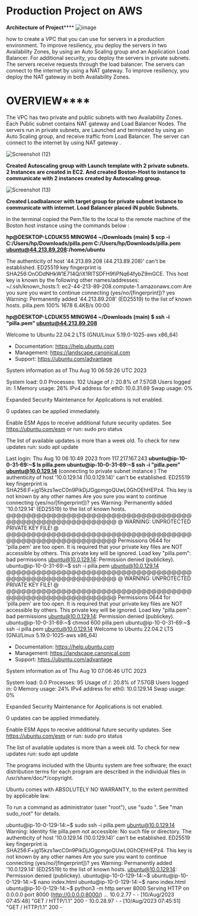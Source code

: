 **Production Project on AWS**
============================

**Architecture of Project******
![image](https://github.com/pillakarthik4/AWS-Project-Used-In-Production/assets/130967802/602561de-d868-4de8-aaf6-271b2d2fe86d)

how to create a VPC that you can use for servers in a production environment. To improve resiliency, you deploy the servers in two Availability Zones, by using an Auto Scaling group and an Application Load Balancer. For additional security, you deploy the servers in private subnets. The servers receive requests through the load balancer. The servers can connect to the internet by using a NAT gateway. To improve resiliency, you deploy the NAT gateway in both Availability Zones.

OVERVIEW****
=========
The VPC has two private and public subnets with two Availability Zones.
Each Public subnet contains NAT gateway and Load Balancer Nodes.
The servers run in private subnets, are Launched and terminated by using an Auto Scaling group, and receive traffic from Load Balancer.
The server can connect to the internet by using NAT gateway .

![Screenshot (12)](https://github.com/pillakarthik4/AWS-Project-Used-In-Production/assets/130967802/d9383b87-3693-4a71-aef5-e8adfcc74e69)

**Created Autoscaling group with Launch template with 2 private subnets.  2 Instances are created in EC2.
And created Boston-Host to instance to communicate with 2 instances created by Autoscaling group.**

![Screenshot (13)](https://github.com/pillakarthik4/AWS-Project-Used-In-Production/assets/130967802/ebbfc26a-cd8b-4977-b00d-11b7cc38c453)

**Created Loadbalancer with target group for private subnet instance to communicate with internet.
Load Balancer placed iN public Subnets.**

In the terminal copied the Pem.file to the local to the remote machine of the Boston host instance using the commands below :

**hp@DESKTOP-LCDUK55 MINGW64 ~/Downloads (main)
$ scp -i C:/Users/hp/Downloads/pilla.pem C:/Users/hp/Downloads/pilla.pem ubuntu@44.213.89.208:/home/ubuntu**

The authenticity of host '44.213.89.208 (44.213.89.208)' can't be established.
ED25519 key fingerprint is SHA256:OnODdNHkW1E714Q/iX1RlTSDFH9fiPNq64fybZ9mGCE.
This host key is known by the following other names/addresses:
    ~/.ssh/known_hosts:1: ec2-44-213-89-208.compute-1.amazonaws.com
Are you sure you want to continue connecting (yes/no/[fingerprint])? yes
Warning: Permanently added '44.213.89.208' (ED25519) to the list of known hosts.
pilla.pem                                                                                                   100% 1678     6.4KB/s   00:00

**hp@DESKTOP-LCDUK55 MINGW64 ~/Downloads (main)
$ ssh -i "pilla.pem" ubuntu@44.213.89.208**

Welcome to Ubuntu 22.04.2 LTS (GNU/Linux 5.19.0-1025-aws x86_64)

 * Documentation:  https://help.ubuntu.com
 * Management:     https://landscape.canonical.com
 * Support:        https://ubuntu.com/advantage

  System information as of Thu Aug 10 06:59:26 UTC 2023

  System load:  0.0               Processes:             102
  Usage of /:   20.8% of 7.57GB   Users logged in:       1
  Memory usage: 26%               IPv4 address for eth0: 10.0.31.69
  Swap usage:   0%


Expanded Security Maintenance for Applications is not enabled.

0 updates can be applied immediately.

Enable ESM Apps to receive additional future security updates.
See https://ubuntu.com/esm or run: sudo pro status


The list of available updates is more than a week old.
To check for new updates run: sudo apt update

Last login: Thu Aug 10 06:10:49 2023 from 117.217.167.243
**ubuntu@ip-10-0-31-69:~$ ls
pilla.pem
ubuntu@ip-10-0-31-69:~$ ssh -i "pilla.pem" ubuntu@10.0.129.14** (connecting to private subnet instance )
The authenticity of host '10.0.129.14 (10.0.129.14)' can't be established.
ED25519 key fingerprint is SHA256:F+jg15kzs1wcC0n9PikDjJGgpmgoQUwL0GhOEhHEPz4.
This key is not known by any other names
Are you sure you want to continue connecting (yes/no/[fingerprint])? yes
Warning: Permanently added '10.0.129.14' (ED25519) to the list of known hosts.
@@@@@@@@@@@@@@@@@@@@@@@@@@@@@@@@@@@@@@@@@@@@@@@@@@@@@@@@@@@
@         WARNING: UNPROTECTED PRIVATE KEY FILE!          @
@@@@@@@@@@@@@@@@@@@@@@@@@@@@@@@@@@@@@@@@@@@@@@@@@@@@@@@@@@@
Permissions 0644 for 'pilla.pem' are too open.
It is required that your private key files are NOT accessible by others.
This private key will be ignored.
Load key "pilla.pem": bad permissions
ubuntu@10.0.129.14: Permission denied (publickey).
ubuntu@ip-10-0-31-69:~$ ssh -i pilla.pem ubuntu@10.0.129.14
@@@@@@@@@@@@@@@@@@@@@@@@@@@@@@@@@@@@@@@@@@@@@@@@@@@@@@@@@@@
@         WARNING: UNPROTECTED PRIVATE KEY FILE!          @
@@@@@@@@@@@@@@@@@@@@@@@@@@@@@@@@@@@@@@@@@@@@@@@@@@@@@@@@@@@
Permissions 0644 for 'pilla.pem' are too open.
It is required that your private key files are NOT accessible by others.
This private key will be ignored.
Load key "pilla.pem": bad permissions
ubuntu@10.0.129.14: Permission denied (publickey).
ubuntu@ip-10-0-31-69:~$ chmod 600 pilla.pem
ubuntu@ip-10-0-31-69:~$  ssh -i pilla.pem ubuntu@10.0.129.14
Welcome to Ubuntu 22.04.2 LTS (GNU/Linux 5.19.0-1025-aws x86_64)

 * Documentation:  https://help.ubuntu.com
 * Management:     https://landscape.canonical.com
 * Support:        https://ubuntu.com/advantage

  System information as of Thu Aug 10 07:06:46 UTC 2023

  System load:  0.0               Processes:             95
  Usage of /:   20.8% of 7.57GB   Users logged in:       0
  Memory usage: 24%               IPv4 address for eth0: 10.0.129.14
  Swap usage:   0%

Expanded Security Maintenance for Applications is not enabled.

0 updates can be applied immediately.

Enable ESM Apps to receive additional future security updates.
See https://ubuntu.com/esm or run: sudo pro status


The list of available updates is more than a week old.
To check for new updates run: sudo apt update


The programs included with the Ubuntu system are free software;
the exact distribution terms for each program are described in the
individual files in /usr/share/doc/*/copyright.

Ubuntu comes with ABSOLUTELY NO WARRANTY, to the extent permitted by
applicable law.

To run a command as administrator (user "root"), use "sudo <command>".
See "man sudo_root" for details.

ubuntu@ip-10-0-129-14:~$ sudo  ssh -i pilla.pem ubuntu@10.0.129.14
Warning: Identity file pilla.pem not accessible: No such file or directory.
The authenticity of host '10.0.129.14 (10.0.129.14)' can't be established.
ED25519 key fingerprint is SHA256:F+jg15kzs1wcC0n9PikDjJGgpmgoQUwL0GhOEhHEPz4.
This key is not known by any other names
Are you sure you want to continue connecting (yes/no/[fingerprint])? yes
Warning: Permanently added '10.0.129.14' (ED25519) to the list of known hosts.
ubuntu@10.0.129.14: Permission denied (publickey).
ubuntu@ip-10-0-129-14:~$
ubuntu@ip-10-0-129-14:~$ nano index.html
ubuntu@ip-10-0-129-14:~$ nano index.html
ubuntu@ip-10-0-129-14:~$ python3 -m http.server 8000
Serving HTTP on 0.0.0.0 port 8000 (http://0.0.0.0:8000/) ...
10.0.2.77 - - [10/Aug/2023 07:45:48] "GET / HTTP/1.1" 200 -
10.0.28.97 - - [10/Aug/2023 07:45:51] "GET / HTTP/1.1" 200 -



 
